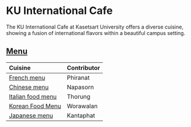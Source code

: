 # KU International Cafe

The KU International Cafe at Kasetsart University offers a diverse cuisine, showing a fusion of international flavors within a beautiful campus setting.

## [Menu](menu.md)

| Cuisine                           | Contributor                                         |
|:----------------------------------|-----------------------------------------------------|
| [French menu](menu.md#French-food) | Phiranat    |
| [Chinese menu](menu.md#chinese-food)      | Napasorn    | 
| [Italian food menu](menu.md#italian-food) | Thorung |
| [Korean Food Menu](menu.md#Korean-Food) | Worawalan  |
| [Japanese menu](menu.md#japanese-food)    | Kantaphat |
